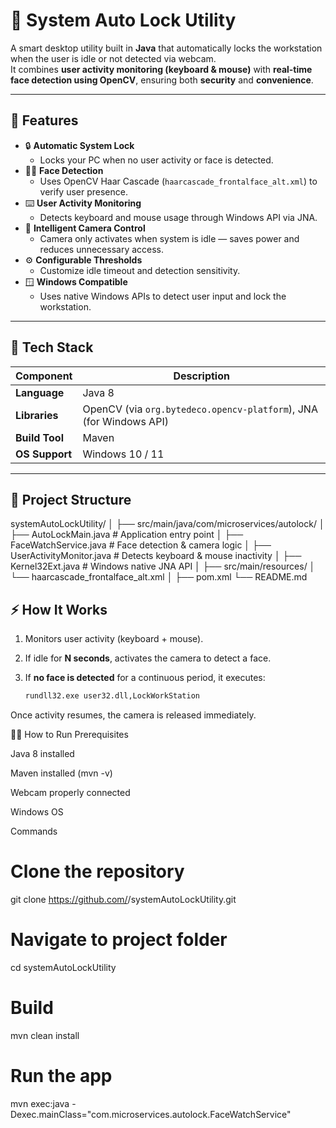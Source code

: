 # 🧠 System Auto Lock Utility

A smart desktop utility built in **Java** that automatically locks the workstation when the user is idle or not detected via webcam.  
It combines **user activity monitoring (keyboard & mouse)** with **real-time face detection using OpenCV**, ensuring both **security** and **convenience**.

---

## 🚀 Features

- 🔒 **Automatic System Lock**
  - Locks your PC when no user activity or face is detected.
- 🧍‍♂️ **Face Detection**
  - Uses OpenCV Haar Cascade (`haarcascade_frontalface_alt.xml`) to verify user presence.
- ⌨️ **User Activity Monitoring**
  - Detects keyboard and mouse usage through Windows API via JNA.
- 🎥 **Intelligent Camera Control**
  - Camera only activates when system is idle — saves power and reduces unnecessary access.
- ⚙️ **Configurable Thresholds**
  - Customize idle timeout and detection sensitivity.
- 🪟 **Windows Compatible**
  - Uses native Windows APIs to detect user input and lock the workstation.

---

## 🧰 Tech Stack

| Component | Description |
|------------|-------------|
| **Language** | Java 8 |
| **Libraries** | OpenCV (via `org.bytedeco.opencv-platform`), JNA (for Windows API) |
| **Build Tool** | Maven |
| **OS Support** | Windows 10 / 11 |

---

## 🧩 Project Structure
systemAutoLockUtility/
│
├── src/main/java/com/microservices/autolock/
│ ├── AutoLockMain.java # Application entry point
│ ├── FaceWatchService.java # Face detection & camera logic
│ ├── UserActivityMonitor.java # Detects keyboard & mouse inactivity
│ ├── Kernel32Ext.java # Windows native JNA API
│
├── src/main/resources/
│ └── haarcascade_frontalface_alt.xml
│
├── pom.xml
└── README.md

## ⚡ How It Works

1. Monitors user activity (keyboard + mouse).  
2. If idle for **N seconds**, activates the camera to detect a face.  
3. If **no face is detected** for a continuous period, it executes:  

   ```bash
   rundll32.exe user32.dll,LockWorkStation


Once activity resumes, the camera is released immediately.

🧑‍💻 How to Run
Prerequisites

Java 8 installed

Maven installed (mvn -v)

Webcam properly connected

Windows OS

Commands
# Clone the repository
git clone https://github.com/<your-username>/systemAutoLockUtility.git

# Navigate to project folder
cd systemAutoLockUtility

# Build
mvn clean install

# Run the app
mvn exec:java -Dexec.mainClass="com.microservices.autolock.FaceWatchService"

